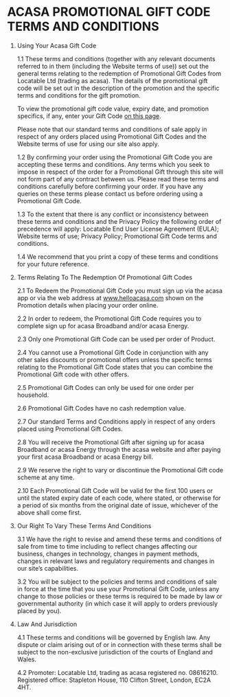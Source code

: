 # ACASA PROMOTIONAL GIFT CODE TERMS AND CONDITIONS

1. Using Your Acasa Gift Code

    1.1 These terms and conditions (together with any relevant documents referred to in them (including the Website terms of use)) set out the general terms relating to the redemption of Promotional Gift Codes from Locatable Ltd (trading as acasa). The details of the promotional gift code will be set out in the description of the promotion and the specific terms and conditions for the gift promotion.

    To view the promotional gift code value, expiry date, and promotion specifics, if any, enter your Gift Code [on this page](https://app.helloacasa.com/code-check).

    Please note that our standard terms and conditions of sale apply in respect of any orders placed using Promotional Gift Codes and the Website terms of use for using our site also apply.
     
    1.2 By confirming your order using the Promotional Gift Code you are accepting these terms and conditions. Any terms which you seek to impose in respect of the order for a Promotional Gift through this site will not form part of any contract between us. Please read these terms and conditions carefully before confirming your order. If you have any queries on these terms please contact us before ordering using a Promotional Gift Code.

    1.3 To the extent that there is any conflict or inconsistency between these terms and conditions and the Privacy Policy the following order of precedence will apply:  Locatable End User License Agreement (EULA);  Website terms of use;  Privacy Policy; Promotional Gift Code terms and conditions.

    1.4 We recommend that you print a copy of these terms and conditions for your future reference.

2. Terms Relating To The Redemption Of Promotional Gift Codes

    2.1 To Redeem the Promotional Gift Code you must sign up via the acasa app or via the web address at www.helloacasa.com shown on the Promotion details when placing your order online.

    2.2 In order to redeem, the Promotional Gift Code requires you to complete sign up for acasa Broadband and/or acasa Energy.

    2.3 Only one Promotional Gift Code can be used per order of Product.

    2.4 You cannot use a Promotional Gift Code in conjunction with any other sales discounts or promotional offers unless the specific terms relating to the Promotional Gift Code states that you can combine the Promotional Gift code with other offers.

    2.5 Promotional Gift Codes can only be used for one order per household.

    2.6 Promotional Gift Codes have no cash redemption value.

    2.7 Our standard Terms and Conditions apply in respect of any orders placed using Promotional Gift Codes.

    2.8 You will receive the Promotional Gift after signing up for acasa Broadband or acasa Energy through the acasa website and after paying your first acasa Broadband or acasa Energy bill.

    2.9 We reserve the right to vary or discontinue the Promotional Gift code scheme at any time.

    2.10 Each Promotional Gift Code will be valid for the first 100 users or until the stated expiry date of each code, where stated, or otherwise for a period of six months from the original date of issue, whichever of the above shall come first. 

3. Our Right To Vary These Terms And Conditions

    3.1 We have the right to revise and amend these terms and conditions of sale from time to time including to reflect changes affecting our business, changes in technology, changes in payment methods, changes in relevant laws and regulatory requirements and changes in our site’s capabilities.
    
    3.2 You will be subject to the policies and terms and conditions of sale in force at the time that you use your Promotional Gift Code, unless any change to those policies or these terms is required to be made by law or governmental authority (in which case it will apply to orders previously placed by you).

4. Law And Jurisdiction 

    4.1 These terms and conditions will be governed by English law. Any dispute or claim arising out of or in connection with these terms shall be subject to the non-exclusive jurisdiction of the courts of England and Wales.

    4.2 Promoter: Locatable Ltd, trading as acasa registered no. 08616210. Registered office: Stapleton House, 110 Clifton Street, London, EC2A 4HT.
